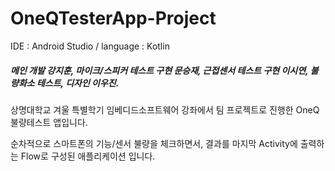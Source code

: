 # OneQTesterApp-Project
IDE : Android Studio / language :  Kotlin
##### 메인 개발 강지훈, 마이크/스피커 테스트 구현 문승재, 근접센서 테스트 구현 이시연, 불량화소 테스트, 디자인 이우진.
상명대학교 겨울 특별학기 임베디드소프트웨어 강좌에서 팀 프로젝트로 진행한 OneQ불량테스트 앱입니다.

순차적으로 스마트폰의 기능/센서 불량을 체크하면서, 
결과를 마지막 Activity에 출력하는 Flow로 구성된 애플리케이션 입니다.
